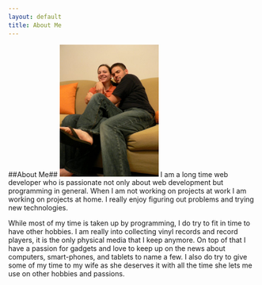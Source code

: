 ```yaml
---
layout: default
title: About Me
---
```

##About Me##
<img src="/img/avatar_2.jpg" alt="Daniel Baldwin" width="200" id="avatar" />
I am a long time web developer who is passionate not only about web development but programming in general. When I am not working on projects at work I am working on projects at home. I really enjoy figuring out problems and trying new technologies.

While most of my time is taken up by programming, I do try to fit in time to have other hobbies. I am really into collecting vinyl records and record players, it is the only physical media that I keep anymore. On top of that I have a passion for gadgets and love to keep up on the news about computers, smart-phones, and tablets to name a few. I also do try to give some of my time to my wife as she deserves it with all the time she lets me use on other hobbies and passions.